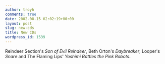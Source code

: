 ```yaml
---
author: troyh
comments: true
date: 2002-08-15 02:02:19+00:00
layout: post
slug: new-cds
title: New CDs
wordpress_id: 1539
---
```


Reindeer Section's _Son of Evil Reindeer_, Beth Orton's _Daybreaker_, Looper's _Snare_ and The Flaming Lips' _Yoshimi Battles the Pink Robots_.
